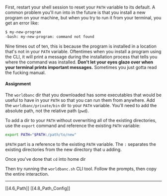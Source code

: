 First, restart your shell session to reset your ```PATH``` variable to its default.
A common problem you'll run into in the future is that you install a new program on your
machine, but when you try to run it from your terminal, you get an error like: 

``` bash
$ my-new-program
-bash: my-new-program: command not found
```

Nine times out of ten, this is because the program is installed in a location that's not in your ```PATH``` variable. 
Oftentimes when you install a program using the CLI, it will print a message during the installation process that tells you where the command was installed. 
**Don't let your eyes glaze over when your terminal prints important messages.**
Sometimes you just gotta read the fucking manual.

#### Assignment
The ```worldbanc``` dir that you downloaded has some executables that would be useful to have in your ```PATH``` so that you can run them from anywhere. 
Add the ```worldbanc/private/bin``` dir to your ```PATH``` variable. 
You'll need to add the absolute path, not the relative path (```pwd```).

To add a dir to your ```PATH``` without overwriting all of the existing directories, use the ```export``` 
command and reference the existing ```PATH``` variable:

``` bash
export PATH="$PATH:/path/to/new"
```

```$PATH``` part is a reference to the existing ```PATH``` variable.
The ```:``` separates the existing directories from the new directory that u adding.

Once you've done that ```cd``` into home dir

Then try running the ```worldbanc.sh``` CLI tool.
Follow the prompts, then copy the entire interaction.

---
[[4.6_Path]]
[[4.8_Path_Config]]